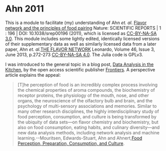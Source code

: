 # Ahn 2011

This is a module to facilitate (my) understanding of Ahn *et. al.* [Flavor network and the principles of food pairing](https://www.nature.com/articles/srep00196) Nature: SCIENTIFIC REPORTS | 1 : 196 | DOI: 10.1038/srep00196 (2011), which is licensed as [CC-BY-NA-SA 3.0](https://creativecommons.org/licenses/by-nc-sa/3.0/us/). This module includes some lightly edited, identically licensed versions of their supplementary data as well as similarly licensed data from a later paper, Ahn *et. al.*[THE FLAVOR NETWORK](http://yongyeol.com/2013/05/17/paper-flavor-network.html) Leonardo, Volume 46, Issue 3, June 2013, p.272-273 [CC-BY-NA-SA 4.0](https://creativecommons.org/licenses/by/4.0/). The Julia code is GPLv3.

I was introduced to the general topic in a blog post, [Data Analysis in the Kitchen](https://blog.frontiersin.org/2017/07/20/frontiers-in-ict-data-analysis-in-the-kitchen/), by the open access scientific publisher [Frontiers](https://frontiersin.org). A perspective article explains the appeal:

> [T]he perception of food is an incredibly complex process involving the chemical properties of aroma compounds, the biochemistry of receptor proteins, the physiology of the mouth, nose, and other organs, the neuroscience of the olfactory bulb and brain, and the psychology of multi-sensory associations and memories. Similar to many other research disciplines, the highly interdisciplinary study of food perception, consumption, and culture is being transformed by the ubiquity of data sets—on flavor chemistry and biochemistry, but also on food consumption, eating habits, and culinary diversity—and new data analysis methods, including network analysis and machine learning.--Mouritsen, Edwards-Stuart, Ahn and Ahnert,[Food Perception, Preparation, Consumption, and Culture](http://journal.frontiersin.org/article/10.3389/fict.2017.00015/full).
